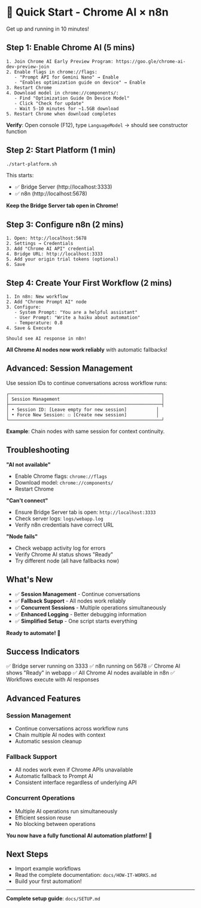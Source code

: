 # 🚀 Quick Start - Chrome AI × n8n

Get up and running in 10 minutes!

## Step 1: Enable Chrome AI (5 mins)

```
1. Join Chrome AI Early Preview Program: https://goo.gle/chrome-ai-dev-preview-join
2. Enable flags in chrome://flags:
   - "Prompt API for Gemini Nano" → Enable
   - "Enables optimization guide on device" → Enable
3. Restart Chrome
4. Download model in chrome://components/:
   - Find "Optimization Guide On Device Model"
   - Click "Check for update"
   - Wait 5-10 minutes for ~1.5GB download
5. Restart Chrome when download completes
```

**Verify**: Open console (F12), type `LanguageModel` → should see constructor function

## Step 2: Start Platform (1 min)

```bash
./start-platform.sh
```

This starts:
- ✅ Bridge Server (http://localhost:3333)
- ✅ n8n (http://localhost:5678)

**Keep the Bridge Server tab open in Chrome!**

## Step 3: Configure n8n (2 mins)

```
1. Open: http://localhost:5678
2. Settings → Credentials
3. Add "Chrome AI API" credential
4. Bridge URL: http://localhost:3333
5. Add your origin trial tokens (optional)
6. Save
```

## Step 4: Create Your First Workflow (2 mins)

```
1. In n8n: New workflow
2. Add "Chrome Prompt AI" node
3. Configure:
   - System Prompt: "You are a helpful assistant"
   - User Prompt: "Write a haiku about automation"
   - Temperature: 0.8
4. Save & Execute

Should see AI response in n8n!
```

**All Chrome AI nodes now work reliably** with automatic fallbacks!

## Advanced: Session Management

Use session IDs to continue conversations across workflow runs:

```
┌─────────────────────────────────────────────────────────┐
│ Session Management                                      │
├─────────────────────────────────────────────────────────┤
│ • Session ID: [Leave empty for new session]           │
│ • Force New Session: ☐ [Create new session]           │
└─────────────────────────────────────────────────────────┘
```

**Example**: Chain nodes with same session for context continuity.

## Troubleshooting

**"AI not available"**
- Enable Chrome flags: `chrome://flags`
- Download model: `chrome://components/`
- Restart Chrome

**"Can't connect"**
- Ensure Bridge Server tab is open: `http://localhost:3333`
- Check server logs: `logs/webapp.log`
- Verify n8n credentials have correct URL

**"Node fails"**
- Check webapp activity log for errors
- Verify Chrome AI status shows "Ready"
- Try different node (all have fallbacks now)

## What's New

- ✅ **Session Management** - Continue conversations
- ✅ **Fallback Support** - All nodes work reliably
- ✅ **Concurrent Sessions** - Multiple operations simultaneously
- ✅ **Enhanced Logging** - Better debugging information
- ✅ **Simplified Setup** - One script starts everything

**Ready to automate! 🚀**

## Success Indicators

✅ Bridge server running on 3333
✅ n8n running on 5678
✅ Chrome AI shows "Ready" in webapp
✅ All Chrome AI nodes available in n8n
✅ Workflows execute with AI responses

## Advanced Features

### Session Management
- Continue conversations across workflow runs
- Chain multiple AI nodes with context
- Automatic session cleanup

### Fallback Support
- All nodes work even if Chrome APIs unavailable
- Automatic fallback to Prompt AI
- Consistent interface regardless of underlying API

### Concurrent Operations
- Multiple AI operations run simultaneously
- Efficient session reuse
- No blocking between operations

**You now have a fully functional AI automation platform! 🎉**

## Next Steps

- Import example workflows
- Read the complete documentation: `docs/HOW-IT-WORKS.md`
- Build your first automation!

---

**Complete setup guide**: `docs/SETUP.md`

